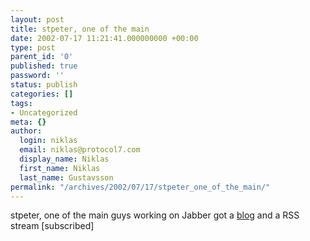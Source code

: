 ```yaml
---
layout: post
title: stpeter, one of the main
date: 2002-07-17 11:21:41.000000000 +00:00
type: post
parent_id: '0'
published: true
password: ''
status: publish
categories: []
tags:
- Uncategorized
meta: {}
author:
  login: niklas
  email: niklas@protocol7.com
  display_name: Niklas
  first_name: Niklas
  last_name: Gustavsson
permalink: "/archives/2002/07/17/stpeter_one_of_the_main/"
---
```

stpeter, one of the main guys working on Jabber got a [blog](http://www.saint-andre.com/blog) and a RSS stream [subscribed]

